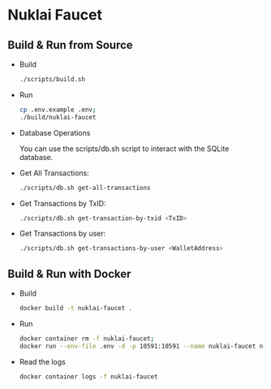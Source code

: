 # Nuklai Faucet

## Build & Run from Source

- Build

  ```bash
  ./scripts/build.sh
  ```

- Run

  ```bash
  cp .env.example .env;
  ./build/nuklai-faucet
  ```

- Database Operations

  You can use the scripts/db.sh script to interact with the SQLite database.

- Get All Transactions:

  ```bash
  ./scripts/db.sh get-all-transactions
  ```

- Get Transactions by TxID:

  ```bash
  ./scripts/db.sh get-transaction-by-txid <TxID>
  ```

- Get Transactions by user:

  ```bash
  ./scripts/db.sh get-transactions-by-user <WalletAddress>
  ```

## Build & Run with Docker

- Build

  ```bash
  docker build -t nuklai-faucet .
  ```

- Run

  ```bash
  docker container rm -f nuklai-faucet;
  docker run --env-file .env -d -p 10591:10591 --name nuklai-faucet nuklai-faucet
  ```

- Read the logs

  ```bash
  docker container logs -f nuklai-faucet
  ```
